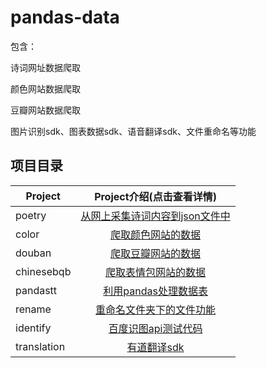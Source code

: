 # pandas-data
包含：

诗词网址数据爬取

颜色网站数据爬取

豆瓣网站数据爬取

图片识别sdk、图表数据sdk、语音翻译sdk、文件重命名等功能

## 项目目录

| Project              |       Project介绍(点击查看详情)    |
| --------             |          :----:                      |
| poetry               |          [从网上采集诗词内容到json文件中][5]                    |
| color                |          [爬取颜色网站的数据][6]                    |
| douban               |          [爬取豆瓣网站的数据][7]                    |
| chinesebqb           |          [爬取表情包网站的数据][8]                    |
| pandastt             |          [利用pandas处理数据表][1]                    |
| rename               |          [重命名文件夹下的文件功能][3]                    |
| identify             |          [百度识图api测试代码][2]                    |
| translation          |          [有道翻译sdk][4]                    |

[1]:pandastt
[2]:identify
[3]:rename
[4]:translation
[5]:poetry
[6]:color
[7]:douban
[8]:chinesebqb
